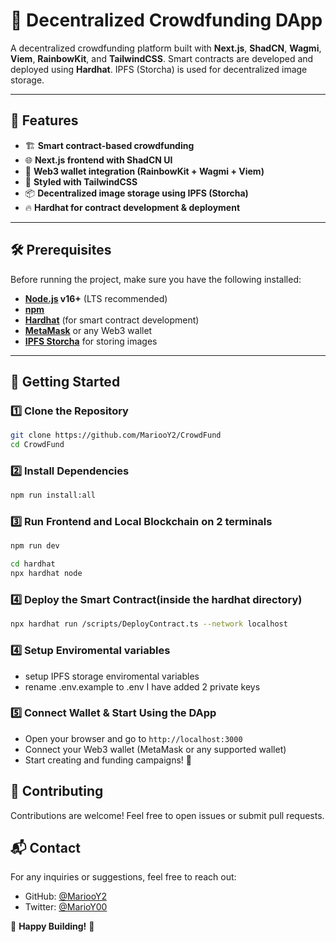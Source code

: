 # 🚀 Decentralized Crowdfunding DApp  

A decentralized crowdfunding platform built with **Next.js**, **ShadCN**, **Wagmi**, **Viem**, **RainbowKit**, and **TailwindCSS**. Smart contracts are developed and deployed using **Hardhat**. IPFS (Storcha) is used for decentralized image storage.  

---

## 📌 Features
- 🏗 **Smart contract-based crowdfunding**  
- 🌐 **Next.js frontend with ShadCN UI**  
- 🔗 **Web3 wallet integration (RainbowKit + Wagmi + Viem)**  
- 🎨 **Styled with TailwindCSS**  
- 📦 **Decentralized image storage using IPFS (Storcha)**  
- 🔥 **Hardhat for contract development & deployment**  

---

## 🛠️ Prerequisites  

Before running the project, make sure you have the following installed:  

- **[Node.js](https://nodejs.org/) v16+** (LTS recommended)  
- **[npm](https://www.npmjs.com/)**  
- **[Hardhat](https://hardhat.org/)** (for smart contract development)  
- **[MetaMask](https://metamask.io/)** or any Web3 wallet  
- **[IPFS Storcha](https://www.pinata.cloud/)** for storing images  

---

## 🚀 Getting Started  

### 1️⃣ Clone the Repository  

```sh
git clone https://github.com/MariooY2/CrowdFund
cd CrowdFund
```
### 2️⃣ Install Dependencies  

```sh
npm run install:all 
```
### 3️⃣  Run Frontend and Local Blockchain on 2 terminals

  ```sh
npm run dev
```
  ```sh
cd hardhat
npx hardhat node
```
### 4️⃣ Deploy the Smart Contract(inside the hardhat directory)

```sh
npx hardhat run /scripts/DeployContract.ts --network localhost
```
### 4️⃣ Setup Enviromental variables
- setup IPFS storage enviromental variables
- rename .env.example to .env I have added 2 private keys

### 5️⃣ Connect Wallet & Start Using the DApp  

- Open your browser and go to `http://localhost:3000`  
- Connect your Web3 wallet (MetaMask or any supported wallet)  
- Start creating and funding campaigns! 🚀  

## 🤝 Contributing  

Contributions are welcome! Feel free to open issues or submit pull requests. 

## 📬 Contact  

For any inquiries or suggestions, feel free to reach out:  

- GitHub: [@MariooY2](https://github.com/MariooY2)  
- Twitter: [@MarioY00](https://twitter.com/@MarioY00)  

🚀 **Happy Building!** 🎉